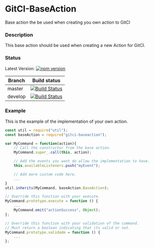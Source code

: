 # GitCI-BaseAction
Base action the be used when creating you own action to GitCI

### Description
This base action should be used when creating a new Action for GitCI.

### Status
Latest Version: [![npm version](https://badge.fury.io/js/gitci-baseaction.svg)](https://badge.fury.io/js/gitci-baseaction)

| Branch   | Build status |
|----------|:------------:|
| master   | [![Build Status](https://travis-ci.org/jmtvms/GitCI-BaseAction.svg?branch=master)](https://travis-ci.org/jmtvms/GitCI-BaseAction)  |
| develop  | [![Build Status](https://travis-ci.org/jmtvms/GitCI-BaseAction.svg?branch=develop)](https://travis-ci.org/jmtvms/GitCI-BaseAction)  |

### Example
This is the example of the implementation of your own action.

```javascript
const util = require("util");
const baseAction = require("gitci-baseaction");

var MyCommand = function(action){
    // Call the constructor from the base action.
    MyCommand.super_.call(this, action);

    // Add the events you want do allow the implementation to have.
    this.availableListeners.push("myEvent");

    // Add more custom code here.
    ...
}
util.inherits(MyCommand, baseAction.BaseAction);

// Override this function with your execute.
MyCommand.prototype.execute = function () {
    ...
    MyCommand.emit("actionSuccess", Object);
};

// Override this function with your validation of the command.
// Must return a boolean indicating that its valid or not.
MyCommand.prototype.validade = function () {
    ...
};
```